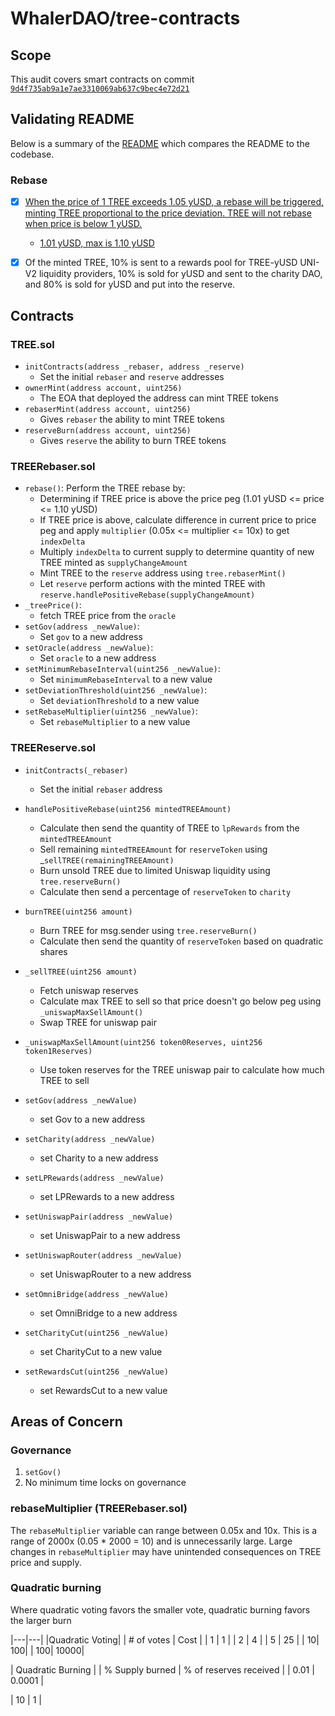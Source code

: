 # WhalerDAO/tree-contracts

## Scope
This audit covers smart contracts on commit [`9d4f735ab9a1e7ae3310069ab637c9bec4e72d21`](https://github.com/WhalerDAO/tree-contracts/tree/9d4f735ab9a1e7ae3310069ab637c9bec4e72d21)



## Validating README
Below is a summary of the [README](https://github.com/WhalerDAO/tree-contracts/blob/9d4f735ab9a1e7ae3310069ab637c9bec4e72d21/README.md) which compares the README to the codebase.

### Rebase
* [x] [When the price of 1 TREE exceeds 1.05 yUSD, a rebase will be triggered, minting TREE proportional to the price deviation.  TREE will not rebase when price is below 1 yUSD.](https://github.com/WhalerDAO/tree-contracts/blob/9d4f735ab9a1e7ae3310069ab637c9bec4e72d21/contracts/TREERebaser.sol#L133)
    * [1.01 yUSD, max is 1.10 yUSD](https://github.com/WhalerDAO/tree-contracts/blob/9d4f735ab9a1e7ae3310069ab637c9bec4e72d21/contracts/TREERebaser.sol#L51)
* [x] Of the minted TREE, 10% is sent to a rewards pool for TREE-yUSD UNI-V2 liquidity providers, 10% is sold for yUSD and sent to the charity DAO, and 80% is sold for yUSD and put into the reserve.



## Contracts
### TREE.sol
* `initContracts(address _rebaser, address _reserve)`
    * Set the initial `rebaser` and `reserve` addresses
* `ownerMint(address account, uint256)`
    * The EOA that deployed the address can mint TREE tokens
* `rebaserMint(address account, uint256)`
    * Gives `rebaser` the ability to mint TREE tokens
* `reserveBurn(address account, uint256)`
    * Gives `reserve` the ability to burn TREE tokens 

### TREERebaser.sol
* `rebase()`: Perform the TREE rebase by:
    * Determining if TREE price is above the price peg (1.01 yUSD <= price <= 1.10 yUSD)
    * If TREE price is above, calculate difference in current price to price peg and apply `multiplier` (0.05x <= multiplier <= 10x) to get `indexDelta`
    * Multiply `indexDelta` to current supply to determine quantity of new TREE minted as `supplyChangeAmount`
    * Mint TREE to the `reserve` address using `tree.rebaserMint()`
    * Let `reserve` perform actions with the minted TREE with `reserve.handlePositiveRebase(supplyChangeAmount)`
* `_treePrice()`:
    * fetch TREE price from the `oracle`
* `setGov(address _newValue)`:
    * Set `gov` to a new address
* `setOracle(address _newValue)`:
    * Set `oracle` to a new address
* `setMinimumRebaseInterval(uint256 _newValue)`:
    * Set `minimumRebaseInterval` to a new value
* `setDeviationThreshold(uint256 _newValue)`:
    * Set `deviationThreshold` to a new value
* `setRebaseMultiplier(uint256 _newValue)`:
    * Set `rebaseMultiplier` to a new value


### TREEReserve.sol
* `initContracts(_rebaser)`
    * Set the initial `rebaser` address
* `handlePositiveRebase(uint256 mintedTREEAmount)`
    * Calculate then send the quantity of TREE to `lpRewards` from the `mintedTREEAmount`
    * Sell remaining `mintedTREEAmount` for `reserveToken` using _`sellTREE(remainingTREEAmount)`
    * Burn unsold TREE due to limited Uniswap liquidity using `tree.reserveBurn()`
    * Calculate then send a percentage of `reserveToken` to `charity`
* `burnTREE(uint256 amount)`
    * Burn TREE for msg.sender using `tree.reserveBurn()`
    * Calculate then send the quantity of `reserveToken` based on quadratic shares
* `_sellTREE(uint256 amount)`
    * Fetch uniswap reserves
    * Calculate max TREE to sell so that price doesn't go below peg using `_uniswapMaxSellAmount()` 
    * Swap TREE for uniswap pair
* `_uniswapMaxSellAmount(uint256 token0Reserves, uint256 token1Reserves)`
    * Use token reserves for the TREE uniswap pair to calculate how much TREE to sell 



* `setGov(address _newValue)`
    * set Gov to a new address
* `setCharity(address _newValue)`
    * set Charity to a new address 
* `setLPRewards(address _newValue)`
    * set LPRewards to a new address 
* `setUniswapPair(address _newValue)`
    * set UniswapPair to a new address 
* `setUniswapRouter(address _newValue)`
    * set UniswapRouter to a new address 
* `setOmniBridge(address _newValue)`
    * set OmniBridge to a new address 
* `setCharityCut(uint256 _newValue)`
    * set CharityCut to a new value
* `setRewardsCut(uint256 _newValue)`
    * set RewardsCut to a new value

## Areas of Concern

### Governance
1. `setGov()`
2. No minimum time locks on governance

### rebaseMultiplier (TREERebaser.sol)
The `rebaseMultiplier` variable can range between 0.05x and 10x.  This is a range of 2000x (0.05 * 2000 = 10) and is unnecessarily large.  Large changes in `rebaseMultiplier` may have unintended consequences on TREE price and supply.

### Quadratic burning
Where quadratic voting favors the smaller vote, quadratic burning favors the larger burn

|---|---|
|Quadratic Voting|
| # of votes | Cost |
| 1 | 1  |
| 2 | 4  |
| 5 | 25 |
| 10| 100|
| 100| 10000|


| Quadratic Burning |
| % Supply burned |  % of reserves received |
| 0.01 | 0.0001 |

| 10 | 1 |

